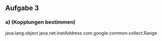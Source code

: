 ## Aufgabe 3

### a) (Kopplungen bestimmen)

java.lang.object
java.net.InetAddress
com.google.common.collect.Range